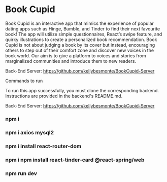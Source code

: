 # Book Cupid

Book Cupid is an interactive app that mimics the experience of popular dating apps such as Hinge, Bumble, and Tinder to find their next favourite book! The app will utilize simple questionnaires, React’s swipe feature, and quirky illustrations to create a personalized book recommendation. Book Cupid is not about judging a book by its cover but instead, encouraging others to step out of their comfort zone and discover new voices in the book world. Our aim is to give a platform to voices and stories from marginalized communities and introduce them to new readers.


Back-End Server: https://github.com/kellybesmonte/BookCupid-Server

Commands to run

To run this app successfully, you must clone the corresponding backend. Instructions are provided in the backend's README.md.

Back-End Server: https://github.com/kellybesmonte/BookCupid-Server

### npm i
### npm i axios mysql2
### npm i install react-router-dom
### npm i npm install react-tinder-card @react-spring/web
### npm run dev 



